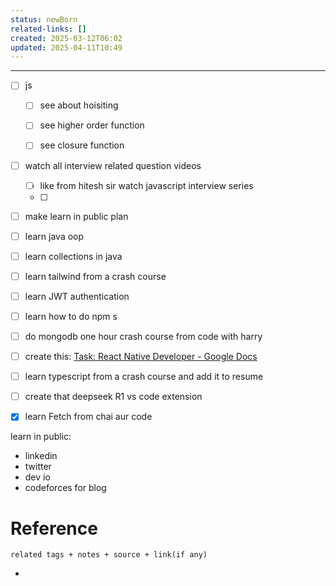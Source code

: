 ```yaml
---
status: newBorn
related-links: []
created: 2025-03-12T06:02
updated: 2025-04-11T10:49
---
```

---




- [ ] js
	- [ ] see about hoisiting
	- [ ] see higher order function
	- [ ] see closure function


- [ ] watch all interview related question videos
	- [ ] like from hitesh sir watch javascript interview series
	- [ ] 

- [ ] make learn in public plan
- [ ] learn java oop
- [ ] learn collections in java
- [ ] learn tailwind from a crash course
- [ ] learn JWT authentication
- [ ] learn how to do npm s
- [ ] do mongodb one hour crash course from code with harry
- [ ] create this: [Task: React Native Developer - Google Docs](https://docs.google.com/document/d/1fdO05vr8X-qskvnsUREhVf8A5X9ZajFx0XMvvo79CVo/edit?tab=t.0#heading=h.v0h6opl86rqj)
- [ ] learn typescript from a crash course and add it to resume
- [ ] create that deepseek R1 vs code extension
- [x] learn Fetch from chai aur code



learn in public:

- linkedin
- twitter
- dev io
- codeforces for blog

# Reference
`related tags + notes + source + link(if any)`
 

- 